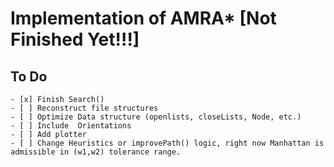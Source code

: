 # Implementation of AMRA* [Not Finished Yet!!!]
## To Do
    - [x] Finish Search() 
    - [ ] Reconstruct file structures 
    - [ ] Optimize Data structure (openlists, closeLists, Node, etc.) 
    - [ ] Include  Orientations
    - [ ] Add plotter
    - [ ] Change Heuristics or improvePath() logic, right now Manhattan is admissible in (w1,w2) tolerance range.